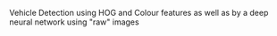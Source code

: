 Vehicle Detection using HOG and Colour features as well as by a deep neural network using "raw" images
